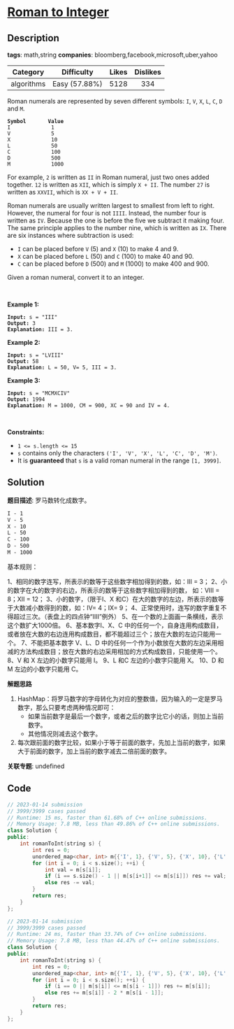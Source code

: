 # [Roman to Integer](https://leetcode.com/problems/roman-to-integer/description/)

## Description

**tags**: math,string
**companies**: bloomberg,facebook,microsoft,uber,yahoo

|  Category  |  Difficulty   | Likes | Dislikes |
| :--------: | :-----------: | :---: | :------: |
| algorithms | Easy (57.88%) | 5128  |   334    |

<p>Roman numerals are represented by seven different symbols:&nbsp;<code>I</code>, <code>V</code>, <code>X</code>, <code>L</code>, <code>C</code>, <code>D</code> and <code>M</code>.</p>

<pre><code><strong>Symbol</strong>       <strong>Value</strong>
I             1
V             5
X             10
L             50
C             100
D             500
M             1000</code></pre>

<p>For example,&nbsp;<code>2</code> is written as <code>II</code>&nbsp;in Roman numeral, just two ones added together. <code>12</code> is written as&nbsp;<code>XII</code>, which is simply <code>X + II</code>. The number <code>27</code> is written as <code>XXVII</code>, which is <code>XX + V + II</code>.</p>

<p>Roman numerals are usually written largest to smallest from left to right. However, the numeral for four is not <code>IIII</code>. Instead, the number four is written as <code>IV</code>. Because the one is before the five we subtract it making four. The same principle applies to the number nine, which is written as <code>IX</code>. There are six instances where subtraction is used:</p>

<ul>
  <li><code>I</code> can be placed before <code>V</code> (5) and <code>X</code> (10) to make 4 and 9.&nbsp;</li>
  <li><code>X</code> can be placed before <code>L</code> (50) and <code>C</code> (100) to make 40 and 90.&nbsp;</li>
  <li><code>C</code> can be placed before <code>D</code> (500) and <code>M</code> (1000) to make 400 and 900.</li>
</ul>

<p>Given a roman numeral, convert it to an integer.</p>

<p>&nbsp;</p>
<p><strong>Example 1:</strong></p>

<pre><code><strong>Input:</strong> s = &quot;III&quot;
<strong>Output:</strong> 3
<strong>Explanation:</strong> III = 3.</code></pre>

<p><strong>Example 2:</strong></p>

<pre><code><strong>Input:</strong> s = &quot;LVIII&quot;
<strong>Output:</strong> 58
<strong>Explanation:</strong> L = 50, V= 5, III = 3.</code></pre>

<p><strong>Example 3:</strong></p>

<pre><code><strong>Input:</strong> s = &quot;MCMXCIV&quot;
<strong>Output:</strong> 1994
<strong>Explanation:</strong> M = 1000, CM = 900, XC = 90 and IV = 4.</code></pre>

<p>&nbsp;</p>
<p><strong>Constraints:</strong></p>

<ul>
  <li><code>1 &lt;= s.length &lt;= 15</code></li>
  <li><code>s</code> contains only&nbsp;the characters <code>(&#39;I&#39;, &#39;V&#39;, &#39;X&#39;, &#39;L&#39;, &#39;C&#39;, &#39;D&#39;, &#39;M&#39;)</code>.</li>
  <li>It is <strong>guaranteed</strong>&nbsp;that <code>s</code> is a valid roman numeral in the range <code>[1, 3999]</code>.</li>
</ul>

## Solution

**题目描述**: 罗马数转化成数字。

```txt
I - 1
V - 5
X - 10
L - 50
C - 100
D - 500
M - 1000
```

基本规则：

1、相同的数字连写，所表示的数等于这些数字相加得到的数，如：III = 3；
2、小的数字在大的数字的右边，所表示的数等于这些数字相加得到的数， 如：VIII = 8；XII = 12；
3、小的数字，（限于Ⅰ、X 和C）在大的数字的左边，所表示的数等于大数减小数得到的数，如：IV= 4；IX= 9；
4、正常使用时，连写的数字重复不得超过三次。（表盘上的四点钟“IIII”例外）
5、在一个数的上面画一条横线，表示这个数扩大1000倍。
6、基本数字Ⅰ、X、C 中的任何一个，自身连用构成数目，或者放在大数的右边连用构成数目，都不能超过三个；放在大数的左边只能用一个。
7、不能把基本数字 V、L、D 中的任何一个作为小数放在大数的左边采用相减的方法构成数目；放在大数的右边采用相加的方式构成数目，只能使用一个。
8、V 和 X 左边的小数字只能用 Ⅰ。
9、L 和C 左边的小数字只能用 X。
10、D 和 M 左边的小数字只能用 C。

**解题思路**

1. HashMap：将罗马数字的字母转化为对应的整数值，因为输入的一定是罗马数字，那么只要考虑两种情况即可：
   - 如果当前数字是最后一个数字，或者之后的数字比它小的话，则加上当前数字。
   - 其他情况则减去这个数字。
2. 每次跟前面的数字比较，如果小于等于前面的数字，先加上当前的数字，如果大于前面的数字，加上当前的数字减去二倍前面的数字。

**关联专题**: undefined

## Code

```cpp
// 2023-01-14 submission
// 3999/3999 cases passed
// Runtime: 15 ms, faster than 61.68% of C++ online submissions.
// Memory Usage: 7.8 MB, less than 49.86% of C++ online submissions.
class Solution {
public:
    int romanToInt(string s) {
        int res = 0;
        unordered_map<char, int> m{{'I', 1}, {'V', 5}, {'X', 10}, {'L', 50}, {'C', 100}, {'D', 500}, {'M', 1000}};
        for (int i = 0; i < s.size(); ++i) {
            int val = m[s[i]];
            if (i == s.size() - 1 || m[s[i+1]] <= m[s[i]]) res += val;
            else res -= val;
        }
        return res;
    }
};
```

```cpp
// 2023-01-14 submission
// 3999/3999 cases passed
// Runtime: 24 ms, faster than 33.74% of C++ online submissions.
// Memory Usage: 7.8 MB, less than 44.47% of C++ online submissions.
class Solution {
public:
    int romanToInt(string s) {
        int res = 0;
        unordered_map<char, int> m{{'I', 1}, {'V', 5}, {'X', 10}, {'L', 50}, {'C', 100}, {'D', 500}, {'M', 1000}};
        for (int i = 0; i < s.size(); ++i) {
            if (i == 0 || m[s[i]] <= m[s[i - 1]]) res += m[s[i]];
            else res += m[s[i]] - 2 * m[s[i - 1]];
        }
        return res;
    }
};
```
